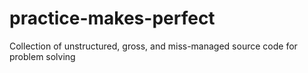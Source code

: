 # practice-makes-perfect
Collection of unstructured, gross, and miss-managed source code for problem solving

